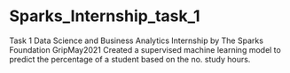# Sparks_Internship_task_1
Task 1 Data Science and Business Analytics Internship by The Sparks Foundation
GripMay2021
Created a supervised machine learning model to predict the percentage of a student based on the no. study hours.  
